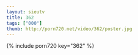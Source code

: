 ```yaml
--- 
layout: sieutv
title: 362
tags: ["000"]
thumb: http://porn720.net/video/362/poster.jpg
---
```

{% include porn720 key="362" %} 
